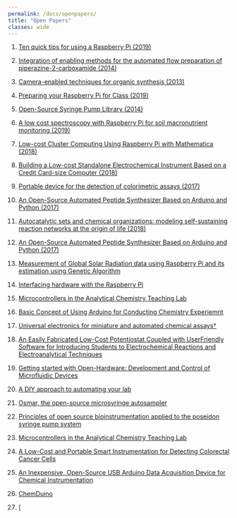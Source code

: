 ```yaml
---
permalink: /docs/openpapers/
title: "Open Papers"
classes: wide
---
```


1. [Ten quick tips for using a Raspberry Pi (2019)](https://www.ncbi.nlm.nih.gov/pmc/articles/PMC6497221/)

1. [Integration of enabling methods for the automated flow preparation of piperazine-2-carboxamide (2014)](https://www.beilstein-journals.org/bjoc/articles/10/56)

1. [Camera-enabled techniques for organic synthesis (2013)](https://www.beilstein-journals.org/bjoc/articles/9/118)

1. [Preparing your Raspberry Pi for Class (2019)](https://chem.libretexts.org/Courses/Intercollegiate_Courses/Internet_of_Science_Things_(2020)/1%3A_IOST_Modules/1.2%3A_Preparing_your_Raspberry_Pi_for_Class)

1. [Open-Source Syringe Pump Library (2014)](https://journals.plos.org/plosone/article?id=10.1371/journal.pone.0107216)

1. [A low cost spectroscopy with Raspberry Pi for soil macronutrient monitoring (2019)](https://search.proquest.com/openview/5f259fc2ec30d073de8a9af349d163c6/1?pq-origsite=gscholar&cbl=376296)

1. [Low-cost Cluster Computing Using Raspberry Pi with Mathematica (2018)](https://files.eric.ed.gov/fulltext/EJ1195878.pdf)

1. [Building a Low-cost Standalone Electrochemical Instrument Based on a Credit Card-size Computer (2018)](https://www.jstage.jst.go.jp/article/analsci/34/10/34_18A002/_pdf)

1. [Portable device for the detection of colorimetric assays (2017)](https://royalsocietypublishing.org/doi/10.1098/rsos.171025)

1. [An Open-Source Automated Peptide Synthesizer Based on Arduino and Python (2017)](https://journals.sagepub.com/doi/full/10.1177/2472630316685844)

1. [Autocatalytic sets and chemical organizations: modeling self-sustaining reaction networks at the origin of life (2018)](https://iopscience.iop.org/article/10.1088/1367-2630/aa9fcd)

1. [An Open-Source Automated Peptide Synthesizer Based on Arduino and Python (2017)](https://journals.sagepub.com/doi/full/10.1177/2472630316685844)

1. [Measurement of Global Solar Radiation data using Raspberry Pi and its estimation using Genetic Algorithm](https://www.matec-conferences.org/articles/matecconf/abs/2018/12/matecconf_icmme2018_07004/matecconf_icmme2018_07004.html)

1. [Interfacing hardware with the Raspberry Pi](https://www.rs-online.com/designspark/interfacing-hardware-with-the-raspberry-pi)

1. [Microcontrollers in the Analytical Chemistry Teaching Lab](https://www.eposters.net/pdfs/microcontrollers-in-the-analytical-chemistry-teaching-lab.pdf)

1. [Basic Concept of Using Arduino for Conducting Chemistry Experiemnt](https://cd1.edb.hkedcity.net/cd/science/chemistry/nss/new/Part2-Basic_Concept_of_Using_Arduino_r6.pdf)

1. [Universal electronics for miniature and automated chemical assays†](https://pubs.rsc.org/en/content/articlelanding/2015/an/c4an02013h#!divAbstract)

1. [An Easily Fabricated Low-Cost Potentiostat Coupled with UserFriendly Software for Introducing Students to Electrochemical
Reactions and Electroanalytical Techniques](https://www.juami.org/wp-content/uploads/2018/12/JUAMI_potentiostat_article-J.Chem_.Ed_.pdf)

1. [Getting started with Open-Hardware: Development and Control of Microfluidic Devices](https://www.ncbi.nlm.nih.gov/pmc/articles/PMC4176689/)

1. [A DIY approach to automating your lab](https://www.nature.com/articles/d41586-019-01590-z)

1. [Osmar, the open-source microsyringe autosampler](https://www.sciencedirect.com/science/article/pii/S2468067217300287)

1. [Principles of open source bioinstrumentation applied to the poseidon syringe pump system](https://www.nature.com/articles/s41598-019-48815-9)

1. [Microcontrollers in the Analytical Chemistry Teaching Lab](https://www.eposters.net/pdfs/microcontrollers-in-the-analytical-chemistry-teaching-lab.pdf)

1. [A Low-Cost and Portable Smart Instrumentation for Detecting Colorectal Cancer Cells](https://www.mdpi.com/2076-3417/9/17/3510/htm)

1. [An Inexpensive, Open-Source USB Arduino Data Acquisition Device for Chemical Instrumentation](https://pubs.acs.org/doi/pdfplus/10.1021/acs.jchemed.6b00262?src=recsys)

1. [ChemDuino](https://lide.uhk.cz/prf/ucitel/slegrja1/chemduino/arduino.htm)

1. [
